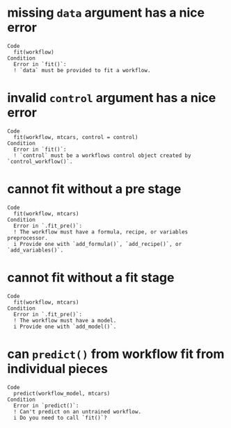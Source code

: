 # missing `data` argument has a nice error

    Code
      fit(workflow)
    Condition
      Error in `fit()`:
      ! `data` must be provided to fit a workflow.

# invalid `control` argument has a nice error

    Code
      fit(workflow, mtcars, control = control)
    Condition
      Error in `fit()`:
      ! `control` must be a workflows control object created by `control_workflow()`.

# cannot fit without a pre stage

    Code
      fit(workflow, mtcars)
    Condition
      Error in `.fit_pre()`:
      ! The workflow must have a formula, recipe, or variables preprocessor.
      i Provide one with `add_formula()`, `add_recipe()`, or `add_variables()`.

# cannot fit without a fit stage

    Code
      fit(workflow, mtcars)
    Condition
      Error in `.fit_pre()`:
      ! The workflow must have a model.
      i Provide one with `add_model()`.

# can `predict()` from workflow fit from individual pieces

    Code
      predict(workflow_model, mtcars)
    Condition
      Error in `predict()`:
      ! Can't predict on an untrained workflow.
      i Do you need to call `fit()`?

